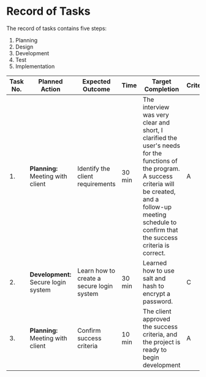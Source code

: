 # Record of Tasks

The record of tasks contains five steps:
1. Planning
2. Design
3. Development
4. Test
5. Implementation

| Task No. | Planned Action | Expected Outcome | Time | Target Completion | Criterion |
| - | - | - | - | - | - |
|1.| **Planning:** Meeting with client |  Identify the client requirements | 30 min | The interview was very clear and short, I clarified the user's needs for the functions of the program. A success criteria will be created, and a follow-up meeting schedule to confirm that the success criteria is correct. | A |
|2.| **Development:** Secure login system | Learn how to create a secure login system | 30 min | Learned how to use salt and hash to encrypt a password. | C |
|3.| **Planning:** Meeting with client | Confirm success criteria | 10 min | The client approved the success criteria, and the project is ready to begin development | A |
